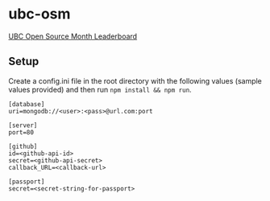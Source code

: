 # ubc-osm
[UBC Open Source Month Leaderboard](http://ec2-34-203-223-167.compute-1.amazonaws.com/)

## Setup
Create a config.ini file in the root directory with the following values (sample values provided) and then run `npm install && npm run`.

```
[database]
uri=mongodb://<user>:<pass>@url.com:port

[server]
port=80

[github]
id=<github-api-id>
secret=<github-api-secret>
callback_URL=<callback-url>

[passport]
secret=<secret-string-for-passport>
```
